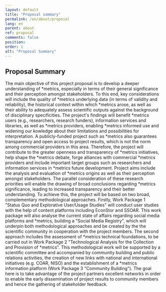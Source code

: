 ```yaml
---
layout: default
title: "Proposal summary"
permalink: /en/about/proposal
lang: en
parent: about
ref: proposal
comments: false
position:
order: 1
alt: "Proposal Summary"
---
```


## Proposal Summary

The main objective of this project proposal is to develop a deeper understanding of *metrics, especially in terms of their general
significance and their perception amongst stakeholders. To this end, key considerations will include the quality of *metrics underlying data
(in terms of validity and reliability), the historical context within which *metrics arose, as well as their ability to adequately assess scientific outputs against the background of disciplinary specificities. The project's findings will benefit *metrics users (e.g., researchers, research funders), information services and libraries, as well as *metrics providers, enabling *metrics informed use and widening our kowledge about their limitations and possibilities for interpretation. A publicly-funded project such as *metrics also guarantees transparency and open access to project results, which is not the norm among commercial providers in this area. Therefore, the project will contribute to the greater openness and transparency of *metrics initiatives, help shape the *metrics debate, forge alliances with commercial *metrics providers and include important target groups such as researchers and information services in *metrics future
development. Project aims include the analysis and evaluation of *metrics origins as well as their perception amongst stakeholders. The
parallel consideration of these research priorities will enable the drawing of broad conclusions regarding *metrics significance, leading
to increased transparency and their better understanding. To achieve this, the project will be based on two broad, complementary
methodological approaches. Firstly, Work Package 1 "Status Quo and Explorative User/Usage Studies" will conduct user studies with the
help of content platforms including EconStor and SSOAR. This work package will also analyse the current state of affairs regarding social
media platforms and *metrics, building a "Social Media Registry", which will underpin both methodological approaches and be created
by the the scientific community in cooperation with the project members. The second approach includes the assessment of *metrics
technical foundations, to be carried out in Work Package 2 "Technological Analysis for the Collection and Provision of *metrics".
This methodological work will be supported by a scientific committee and accompanied by community building and public relations
activities, the creation of new links with national and international initiatives (e.g. COAR, NISO) and the establishment of a *metrics
information platform (Work Package 3 "Community Building"). The goal here is to take advantage of the project partners excellent networks in order to enable the early dissemination of project results to community members and hence the gathering of stakeholder feedback.
